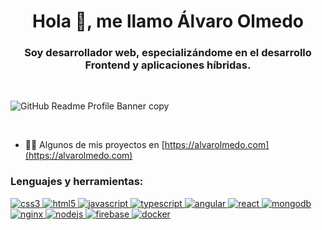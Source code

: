 <h1 align="center">Hola 👋, me llamo Álvaro Olmedo</h1>
<h3 align="center">Soy desarrollador web, especializándome en el desarrollo Frontend y aplicaciones híbridas.</h3>

<br>

![GitHub Readme Profile Banner copy](https://media.licdn.com/dms/image/D4D16AQHigNbnef9bsQ/profile-displaybackgroundimage-shrink_200_800/0/1707408596143?e=2147483647&v=beta&t=tXL_HuPPHkO9wermjJPLe73G53UpXDPGIa8SGU6Ygoo)

<br>

- 👨‍💻 Algunos de mis proyectos en [https://alvarolmedo.com](https://alvarolmedo.com)

<h3 align="left">Lenguajes y herramientas:</h3>
<p align="left">
	<a href="https://www.w3schools.com/css/" target="_blank">
    <img src="https://img.shields.io/badge/CSS3-1572B6?style=for-the-badge&logo=css3&logoColor=white" alt="css3" />
</a>
<a href="https://www.w3.org/html/" target="_blank">
    <img src="https://img.shields.io/badge/HTML5-E34F26?style=for-the-badge&logo=html5&logoColor=white" alt="html5" />
</a>
<a href="https://developer.mozilla.org/en-US/docs/Web/JavaScript" target="_blank">
    <img src="https://img.shields.io/badge/JavaScript-F7DF1E?style=for-the-badge&logo=javascript&logoColor=black" alt="javascript" />
</a>
<a href="https://www.typescriptlang.org/" target="_blank">
    <img src="https://img.shields.io/badge/TypeScript-007ACC?style=for-the-badge&logo=typescript&logoColor=white" alt="typescript" />
</a>
<a href="https://angular.io" target="_blank">
    <img src="https://img.shields.io/badge/Angular-DD0031?style=for-the-badge&logo=angular&logoColor=white" alt="angular" />
</a>
<a href="https://reactjs.org/" target="_blank">
    <img src="https://img.shields.io/badge/React-61DAFB?style=for-the-badge&logo=react&logoColor=black" alt="react" />
</a>
<a href="https://www.mongodb.com/" target="_blank">
    <img src="https://img.shields.io/badge/MongoDB-4EA94B?style=for-the-badge&logo=mongodb&logoColor=white" alt="mongodb" />
</a>
<a href="https://www.nginx.com" target="_blank">
    <img src="https://img.shields.io/badge/Nginx-009639?style=for-the-badge&logo=nginx&logoColor=white" alt="nginx" />
</a>
<a href="https://nodejs.org" target="_blank">
    <img src="https://img.shields.io/badge/Node.js-339933?style=for-the-badge&logo=nodedotjs&logoColor=white" alt="nodejs" />
</a>
<a href="https://firebase.google.com/" target="_blank">
    <img src="https://img.shields.io/badge/Firebase-FFCA28?style=for-the-badge&logo=firebase&logoColor=black" alt="firebase" />
</a>
<a href="https://www.docker.com/" target="_blank">
    <img src="https://img.shields.io/badge/Docker-2496ED?style=for-the-badge&logo=docker&logoColor=white" alt="docker" />
</a>

</p>

<!---
AlvaroOlmedo96/AlvaroOlmedo96 is a ✨ special ✨ repository because its `README.md` (this file) appears on your GitHub profile.
You can click the Preview link to take a look at your changes.
--->
